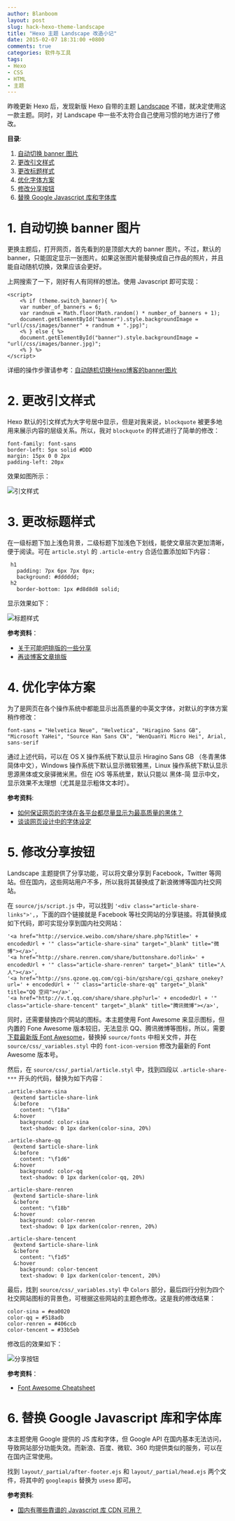 ```yaml
---
author: Blanboom
layout: post
slug: hack-hexo-theme-landscape
title: "Hexo 主题 Landscape 改造小记"
date: 2015-02-07 18:31:00 +0800
comments: true
categories: 软件与工具
tags:
- Hexo
- CSS
- HTML
- 主题
---
```


昨晚更新 Hexo 后，发现新版 Hexo 自带的主题 [Landscape](https://github.com/hexojs/hexo-theme-landscape) 不错，就决定使用这一款主题。同时，对 Landscape 中一些不太符合自己使用习惯的地方进行了修改。

**目录**:

1. [自动切换 banner 图片](#toc_0)
2. [更改引文样式](#toc_1)
3. [更改标题样式](#toc_2)
4. [优化字体方案](#toc_3)
5. [修改分享按钮](#toc_4)
6. [替换 Google Javascript 库和字体库](#toc_5)

<!-- more -->

<h1 id="toc_0">1. 自动切换 banner 图片</h1>

更换主题后，打开网页，首先看到的是顶部大大的 banner 图片。不过，默认的 banner，只能固定显示一张图片。如果这张图片能替换成自己作品的照片，并且能自动随机切换，效果应该会更好。

上网搜索了一下，刚好有人有同样的想法。使用 Javascript 即可实现：

	<script>
	    <% if (theme.switch_banner){ %>
	    var number_of_banners = 6;
	    var randnum = Math.floor(Math.random() * number_of_banners + 1);
	    document.getElementById("banner").style.backgroundImage = "url(/css/images/banner" + randnum + ".jpg)";
	    <% } else { %>
	    document.getElementById("banner").style.backgroundImage = "url(/css/images/banner.jpg)";
	    <% } %>
	</script>

详细的操作步骤请参考：[自动随机切换Hexo博客的banner图片](http://kuangqi.me/tricks/hexo-banner-auto-switcher/)

<h1 id="toc_1">2. 更改引文样式</h1>

Hexo 默认的引文样式为大字号居中显示，但是对我来说，`blockquote` 被更多地用来展示内容的层级关系。所以，我对 `blockquote` 的样式进行了简单的修改：

    font-family: font-sans
    border-left: 5px solid #DDD
    margin: 15px 0 0 2px
    padding-left: 20px

效果如图所示：

![引文样式](http://blanboom.org/images/2015/02/hexo_theme_blockquote.png)

<h1 id="toc_2">3. 更改标题样式</h1>

在一级标题下加上浅色背景，二级标题下加浅色下划线，能使文章层次更加清晰，便于阅读。可在 `article.styl` 的 `.article-entry` 合适位置添加如下内容：

	 h1
	   padding: 7px 6px 7px 0px;
	   background: #dddddd;
	 h2
	   border-bottom: 1px #d8d8d8 solid;

显示效果如下：

![标题样式](http://blanboom.org/images/2015/02/hexo_theme_title.png)

**参考资料**：

* [关于可能吧排版的一些分享](http://www.windson.in/?p=573)
* [再谈博客文章排版](http://wangyueblog.com/2010/08/27/blog-post-layout/)

<h1 id="toc_3">4. 优化字体方案</h1>

为了是网页在各个操作系统中都能显示出高质量的中英文字体，对默认的字体方案稍作修改：

	font-sans = "Helvetica Neue", "Helvetica", "Hiragino Sans GB", "Microsoft YaHei", "Source Han Sans CN", "WenQuanYi Micro Hei", Arial, sans-serif

通过上述代码，可以在 OS X 操作系统下默认显示 Hiragino Sans GB （冬青黑体简体中文），Windows 操作系统下默认显示微软雅黑，Linux 操作系统下默认显示思源黑体或文泉驿微米黑。但在 iOS 等系统里，默认只能以 黑体-简 显示中文，显示效果不太理想（尤其是显示粗体文本时）。

**参考资料**:

* [如何保证网页的字体在各平台都尽量显示为最高质量的黑体？](http://www.zhihu.com/question/19911793)
* [谈谈网页设计中的字体设定](http://ptbsare.org/2014/09/24/谈谈网页设计中的字体设定/)

<h1 id="toc_4">5. 修改分享按钮</h1>

Landscape 主题提供了分享功能，可以将文章分享到 Facebook，Twitter 等网站。但在国内，这些网站用户不多，所以我将其替换成了新浪微博等国内社交网站。

在 `source/js/script.js` 中，可以找到 `'<div class="article-share-links">',`，下面的四个链接就是 Facebook 等社交网站的分享链接。将其替换成如下代码，即可实现分享到国内社交网站：

	'<a href="http://service.weibo.com/share/share.php?&title=' + encodedUrl + '" class="article-share-sina" target="_blank" title="微博"></a>',
	'<a href="http://share.renren.com/share/buttonshare.do?link=' + encodedUrl + '" class="article-share-renren" target="_blank" title="人人"></a>',
	'<a href="http://sns.qzone.qq.com/cgi-bin/qzshare/cgi_qzshare_onekey?url=' + encodedUrl + '" class="article-share-qq" target="_blank" title="QQ 空间"></a>',
	'<a href="http://v.t.qq.com/share/share.php?url=' + encodedUrl + '" class="article-share-tencent" target="_blank" title="腾讯微博"></a>',

同时，还需要替换四个网站的图标。本主题使用 Font Awesome 来显示图标，但内置的 Fone Awesome 版本较旧，无法显示 QQ、腾讯微博等图标，所以，需要[下载最新版 Font Awesome](http://fortawesome.github.io/Font-Awesome/)，替换掉 `source/fonts` 中相关文件，并在 `source/css/_variables.styl` 中的 `font-icon-version` 修改为最新的 Font Awesome 版本号。

然后，在 `source/css/_partial/article.styl` 中，找到四段以 `.article-share-***` 开头的代码，替换为如下内容：

	.article-share-sina
	  @extend $article-share-link
	  &:before
	    content: "\f18a"
	  &:hover
	    background: color-sina
	    text-shadow: 0 1px darken(color-sina, 20%)

	.article-share-qq
	  @extend $article-share-link
	  &:before
	    content: "\f1d6"
	  &:hover
	    background: color-qq
	    text-shadow: 0 1px darken(color-qq, 20%)

	.article-share-renren
	  @extend $article-share-link
	  &:before
	    content: "\f18b"
	  &:hover
	    background: color-renren
	    text-shadow: 0 1px darken(color-renren, 20%)

	.article-share-tencent
	  @extend $article-share-link
	  &:before
	    content: "\f1d5"
	  &:hover
	    background: color-tencent
	    text-shadow: 0 1px darken(color-tencent, 20%)

最后，找到 `source/css/_variables.styl` 中 `Colors` 部分，最后四行分别为四个社交网站图标的背景色，可根据这些网站的主题色修改。这是我的修改结果：

	color-sina = #ea0020
	color-qq = #518adb
	color-renren = #406ccb
	color-tencent = #33b5eb

修改后的效果如下：

![分享按钮](http://blanboom.org/images/2015/02/hexo_theme_share.png)

**参考资料**：

* [Font Awesome Cheatsheet](http://fortawesome.github.io/Font-Awesome/cheatsheet/)

<h1 id="toc_5">6. 替换 Google Javascript 库和字体库</h1>

本主题使用 Google 提供的 JS 库和字体，但 Google API 在国内基本无法访问，导致网站部分功能失效。而新浪、百度、微软、360 均提供类似的服务，可以在在国内正常使用。

找到 `layout/_partial/after-footer.ejs` 和 `layout/_partial/head.ejs` 两个文件，将其中的 `googleapis` 替换为 `useso` 即可。

**参考资料**:

* [国内有哪些靠谱的 Javascript 库 CDN 可用？](http://www.zhihu.com/question/20227463)